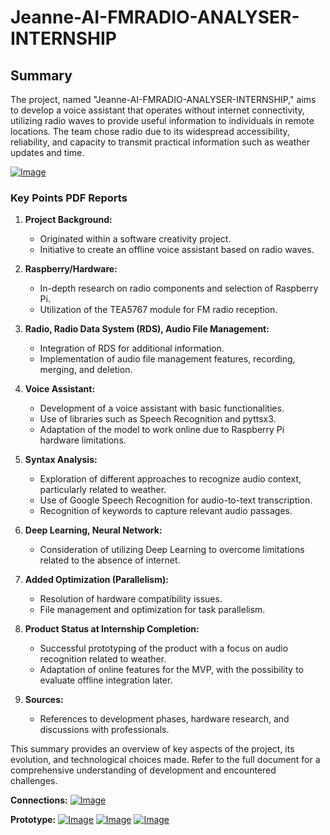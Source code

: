 # Jeanne-AI-FMRADIO-ANALYSER-INTERNSHIP

## Summary

The project, named "Jeanne-AI-FMRADIO-ANALYSER-INTERNSHIP," aims to develop a voice assistant that operates without internet connectivity, utilizing radio waves to provide useful information to individuals in remote locations. The team chose radio due to its widespread accessibility, reliability, and capacity to transmit practical information such as weather updates and time.

<a href="https://goopics.net/i/y8j3ja"><img src="https://i.goopics.net/y8j3ja.png" alt="Image"></a>

### Key Points PDF Reports

1. **Project Background:**
   - Originated within a software creativity project.
   - Initiative to create an offline voice assistant based on radio waves.

2. **Raspberry/Hardware:**
   - In-depth research on radio components and selection of Raspberry Pi.
   - Utilization of the TEA5767 module for FM radio reception.

3. **Radio, Radio Data System (RDS), Audio File Management:**
   - Integration of RDS for additional information.
   - Implementation of audio file management features, recording, merging, and deletion.

4. **Voice Assistant:**
   - Development of a voice assistant with basic functionalities.
   - Use of libraries such as Speech Recognition and pyttsx3.
   - Adaptation of the model to work online due to Raspberry Pi hardware limitations.

5. **Syntax Analysis:**
   - Exploration of different approaches to recognize audio context, particularly related to weather.
   - Use of Google Speech Recognition for audio-to-text transcription.
   - Recognition of keywords to capture relevant audio passages.

6. **Deep Learning, Neural Network:**
   - Consideration of utilizing Deep Learning to overcome limitations related to the absence of internet.

7. **Added Optimization (Parallelism):**
   - Resolution of hardware compatibility issues.
   - File management and optimization for task parallelism.

8. **Product Status at Internship Completion:**
   - Successful prototyping of the product with a focus on audio recognition related to weather.
   - Adaptation of online features for the MVP, with the possibility to evaluate offline integration later.

9. **Sources:**
   - References to development phases, hardware research, and discussions with professionals.

This summary provides an overview of key aspects of the project, its evolution, and technological choices made. Refer to the full document for a comprehensive understanding of development and encountered challenges.

**Connections:**
<a href="https://goopics.net/i/lisy8o"><img src="https://i.goopics.net/lisy8o.png" alt="Image"></a>

**Prototype:**
<a href="https://goopics.net/i/4jt7d8"><img src="https://i.goopics.net/4jt7d8.png" alt="Image"></a>
<a href="https://goopics.net/i/te5hbb"><img src="https://i.goopics.net/te5hbb.png" alt="Image"></a>
<a href="https://goopics.net/i/1gsjqa"><img src="https://i.goopics.net/1gsjqa.png" alt="Image"></a>
